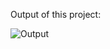 Output of this project:

![Output](https://github.com/Afnan5750/Custom-Dropdown-Menu/assets/155257728/c2b1389c-661b-447f-888e-43e53ce1a1d6)
